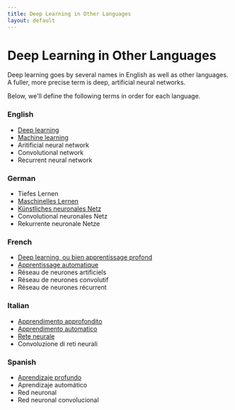 ```yaml
---
title: Deep Learning in Other Languages
layout: default
---
```


# Deep Learning in Other Languages

Deep learning goes by several names in English as well as other languages. A fuller, more precise term is deep, artificial neural networks. 

Below, we'll define the following terms in order for each language.

### English

* [Deep learning](https://en.wikipedia.org/wiki/Deep_learning)
* [Machine learning](https://en.wikipedia.org/wiki/Machine_learning)
* Aritificial neural network
* Convolutional network
* Recurrent neural network

### German

* Tiefes Lernen
* [Maschinelles Lernen](https://de.wikipedia.org/wiki/Maschinelles_Lernen)
* [Künstliches neuronales Netz](https://de.wikipedia.org/wiki/Künstliches_neuronales_Netz)
* Convolutional neuronales Netz
* Rekurrente neuronale Netze

### French

* [Deep learning, ou bien apprentissage profond](https://fr.wikipedia.org/wiki/Deep_learning)
* [Apprentissage automatique](https://fr.wikipedia.org/wiki/Apprentissage_automatique)
* Réseau de neurones artificiels
* Réseau de neurones convolutif
* Réseau de neurones récurrent

### Italian

* [Apprendimento approfondito](https://it.wikipedia.org/wiki/Apprendimento_approfondito)
* [Apprendimento automatico](https://it.wikipedia.org/wiki/Apprendimento_automatico)
* [Rete neurale](https://it.wikipedia.org/wiki/Rete_neurale)
* Convoluzione di reti neurali

### Spanish

* [Aprendizaje profundo](https://es.wikipedia.org/wiki/Aprendizaje_profundo)
* Aprendizaje automático 
* Red neuronal
* Red neuronal convolucional

